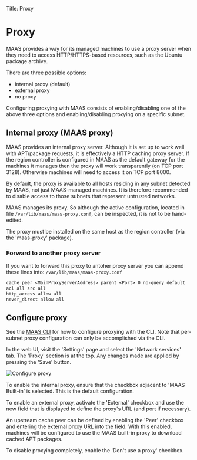 Title: Proxy


# Proxy

MAAS provides a way for its managed machines to use a proxy server when they
need to access HTTP/HTTPS-based resources, such as the Ubuntu package archive.

There are three possible options:

- internal proxy (default)
- external proxy
- no proxy

Configuring proxying with MAAS consists of enabling/disabling one of the above
three options and enabling/disabling proxying on a specific subnet.


## Internal proxy (MAAS proxy)

MAAS provides an internal proxy server. Although it is set up to work well with
APT/package requests, it is effectively a HTTP caching proxy server. If the
region controller is configured in MAAS as the default gateway for the machines
it manages then the proxy will work transparently (on TCP port 3128).
Otherwise machines will need to access it on TCP port 8000.

By default, the proxy is available to all hosts residing in any subnet detected
by MAAS, not just MAAS-managed machines. It is therefore recommended to disable
access to those subnets that represent untrusted networks.

MAAS manages its proxy. So although the active configuration, located in file
`/var/lib/maas/maas-proxy.conf`, can be inspected, it is not to be hand-edited.

The proxy must be installed on the same host as the region controller (via the
'maas-proxy' package).

### Forward to another proxy server

If you want to forward this proxy to antoher proxy server you can append these lines into: `/var/lib/maas/maas-proxy.conf`

```txt
cache_peer <MainProxyServerAddress> parent <Port> 0 no-query default
acl all src all
http_access allow all
never_direct allow all
```

## Configure proxy

See the [MAAS CLI][cli-configure-proxying] for how to configure proxying with
the CLI. Note that per-subnet proxy configuration can only be accomplished via
the CLI.

In the web UI, visit the 'Settings' page and select the 'Network services' tab.
The 'Proxy' section is at the top. Any changes made are applied by pressing the
'Save' button.

![Configure proxy][img__configure-proxy]

To enable the internal proxy, ensure that the checkbox adjacent to 'MAAS
Built-in' is selected. This is the default configuration.

To enable an external proxy, activate the 'External' checkbox and use the new
field that is displayed to define the proxy's URL (and port if necessary).

An upstream cache peer can be defined by enabling the 'Peer' checkbox and
entering the external proxy URL into the field. With this enabled, machines
will be configured to use the MAAS built-in proxy to download cached APT
packages.

To disable proxying completely, enable the 'Don't use a proxy' checkbox.


<!-- LINKS -->

[cli-configure-proxying]: manage-cli-common.md#configure-proxying

[img__configure-proxy]: ../media/installconfig-network-proxy__2.4_configure-proxy.png
